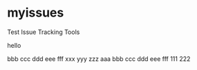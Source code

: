 myissues
========

Test Issue Tracking Tools

hello

bbb
ccc
ddd
eee
fff
xxx
yyy
zzz
aaa
bbb
ccc
ddd
eee
fff
111
222